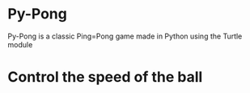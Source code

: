 # Py-Pong
Py-Pong is a classic Ping=Pong game made in Python using the Turtle module

# Control the speed of the ball
